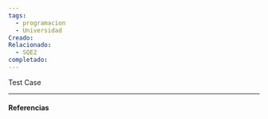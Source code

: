 ```yaml
---
tags:
  - programacion
  - Universidad
Creado: 
Relacionado:
  - SQE2
completado:
---
```


Test Case

---
#### Referencias

